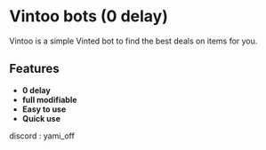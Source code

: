 # Vintoo bots (0 delay)
Vintoo is a simple Vinted bot to find the best deals on items for you.

## Features 
- **0 delay**
- **full modifiable**
- **Easy to use**
- **Quick use**

  
 discord : yami_off
